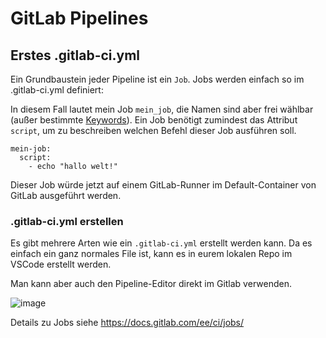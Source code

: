 # GitLab Pipelines

## Erstes .gitlab-ci.yml

Ein Grundbaustein jeder Pipeline ist ein `Job`. Jobs werden einfach so im .gitlab-ci.yml definiert:

In diesem Fall lautet mein Job `mein_job`, die Namen sind aber frei wählbar (außer bestimmte [Keywords](https://docs.gitlab.com/ee/ci/yaml/index.html#keywords)).
Ein Job benötigt zumindest das Attribut `script`, um zu beschreiben welchen Befehl dieser Job ausführen soll.

```
mein-job:
  script:
    - echo "hallo welt!"
```
Dieser Job würde jetzt auf einem GitLab-Runner im Default-Container von GitLab ausgeführt werden. 

### .gitlab-ci.yml erstellen

Es gibt mehrere Arten wie ein `.gitlab-ci.yml` erstellt werden kann. Da es einfach ein ganz normales File ist, kann es in eurem lokalen Repo im VSCode erstellt werden.

Man kann aber auch den Pipeline-Editor direkt im Gitlab verwenden.

![image](https://github.com/user-attachments/assets/5814f8fa-9dd2-4878-953b-9a43a00c3317)

Details zu Jobs siehe https://docs.gitlab.com/ee/ci/jobs/
